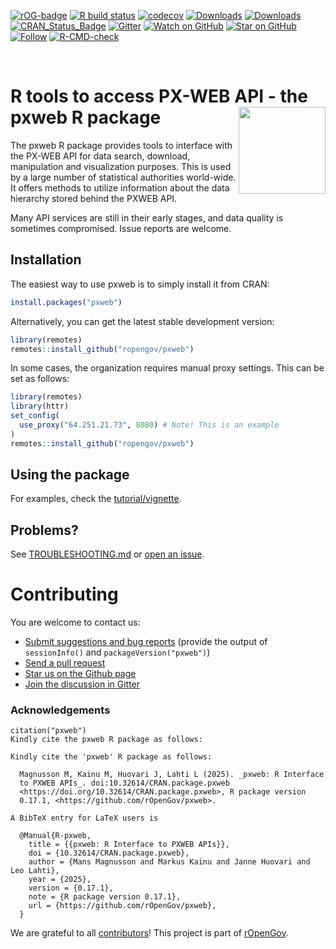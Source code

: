 
<!-- badges: start -->

[![rOG-badge](https://ropengov.github.io/rogtemplate/reference/figures/ropengov-badge.svg)](http://ropengov.org/)
[![R build
status](https://github.com/rOpenGov/pxweb/workflows/R-CMD-check/badge.svg)](https://github.com/rOpenGov/pxweb/actions)
[![codecov](https://codecov.io/gh/rOpenGov/pxweb/branch/master/graph/badge.svg?token=zYtxsus27g)](https://codecov.io/gh/rOpenGov/pxweb)
[![Downloads](http://cranlogs.r-pkg.org/badges/grand-total/pxweb)](https://cran.r-project.org/package=pxweb)
[![Downloads](http://cranlogs.r-pkg.org/badges/pxweb)](https://cran.r-project.org/package=pxweb)
[![CRAN_Status_Badge](https://www.r-pkg.org/badges/version/pxweb)](https://cran.r-project.org/package=pxweb)
[![Gitter](https://badges.gitter.im/rOpenGov/pxweb.svg)](https://gitter.im/rOpenGov/pxweb?utm_source=badge&utm_medium=badge&utm_campaign=pr-badge)
[![Watch on
GitHub](https://img.shields.io/github/watchers/ropengov/pxweb.svg?style=social)](https://github.com/ropengov/pxweb/watchers)
[![Star on
GitHub](https://img.shields.io/github/stars/ropengov/pxweb.svg?style=social)](https://github.com/ropengov/pxweb/stargazers)
[![Follow](https://img.shields.io/twitter/follow/ropengov.svg?style=social)](https://twitter.com/intent/follow?screen_name=ropengov)
[![R-CMD-check](https://github.com/rOpenGov/pxweb/actions/workflows/R-CMD-check.yaml/badge.svg)](https://github.com/rOpenGov/pxweb/actions/workflows/R-CMD-check.yaml)
<!-- badges: end -->

<br>

# R tools to access PX-WEB API - the pxweb R package <a href='https://ropengov.github.io/pxweb/'><img src='man/figures/logo.png' align="right" height="139" /></a>

<!-- README.md is generated from README.Rmd. Please edit that file -->

The pxweb R package provides tools to interface with the PX-WEB API for
data search, download, manipulation and visualization purposes. This is
used by a large number of statistical authorities world-wide. It offers
methods to utilize information about the data hierarchy stored behind
the PXWEB API.

Many API services are still in their early stages, and data quality is
sometimes compromised. Issue reports are welcome.

## Installation

The easiest way to use pxweb is to simply install it from CRAN:

``` r
install.packages("pxweb")
```

Alternatively, you can get the latest stable development version:

``` r
library(remotes)
remotes::install_github("ropengov/pxweb")
```

In some cases, the organization requires manual proxy settings. This can
be set as follows:

``` r
library(remotes)
library(httr)
set_config(
  use_proxy("64.251.21.73", 8080) # Note! This is an example
)
remotes::install_github("ropengov/pxweb")
```

## Using the package

For examples, check the
[tutorial/vignette](https://ropengov.github.io/pxweb/articles/pxweb.html).

## Problems?

See
[TROUBLESHOOTING.md](https://github.com/rOpenGov/pxweb/blob/master/TROUBLESHOOTING.md)
or [open an issue](https://github.com/ropengov/pxweb/issues).

# Contributing

You are welcome to contact us:

- [Submit suggestions and bug
  reports](https://github.com/ropengov/pxweb/issues) (provide the output
  of `sessionInfo()` and `packageVersion("pxweb")`)
- [Send a pull request](https://github.com/ropengov/pxweb)
- [Star us on the Github page](https://github.com/ropengov/pxweb)
- [Join the discussion in Gitter](https://gitter.im/rOpenGov/pxweb)

### Acknowledgements

``` text
citation("pxweb")
Kindly cite the pxweb R package as follows:

Kindly cite the 'pxweb' R package as follows:

  Magnusson M, Kainu M, Huovari J, Lahti L (2025). _pxweb: R Interface
  to PXWEB APIs_. doi:10.32614/CRAN.package.pxweb
  <https://doi.org/10.32614/CRAN.package.pxweb>, R package version
  0.17.1, <https://github.com/rOpenGov/pxweb>.

A BibTeX entry for LaTeX users is

  @Manual{R-pxweb,
    title = {{pxweb: R Interface to PXWEB APIs}},
    doi = {10.32614/CRAN.package.pxweb},
    author = {Mans Magnusson and Markus Kainu and Janne Huovari and Leo Lahti},
    year = {2025},
    version = {0.17.1},
    note = {R package version 0.17.1},
    url = {https://github.com/rOpenGov/pxweb},
  }
```

We are grateful to all
[contributors](https://github.com/rOpenGov/pxweb/graphs/contributors)!
This project is part of [rOpenGov](http://ropengov.github.io).
